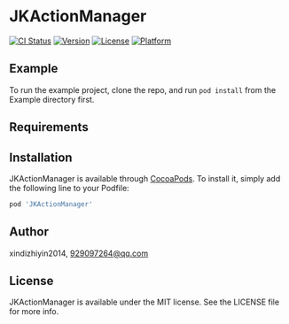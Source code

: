 # JKActionManager

[![CI Status](https://img.shields.io/travis/xindizhiyin2014/JKActionManager.svg?style=flat)](https://travis-ci.org/xindizhiyin2014/JKActionManager)
[![Version](https://img.shields.io/cocoapods/v/JKActionManager.svg?style=flat)](https://cocoapods.org/pods/JKActionManager)
[![License](https://img.shields.io/cocoapods/l/JKActionManager.svg?style=flat)](https://cocoapods.org/pods/JKActionManager)
[![Platform](https://img.shields.io/cocoapods/p/JKActionManager.svg?style=flat)](https://cocoapods.org/pods/JKActionManager)

## Example

To run the example project, clone the repo, and run `pod install` from the Example directory first.

## Requirements

## Installation

JKActionManager is available through [CocoaPods](https://cocoapods.org). To install
it, simply add the following line to your Podfile:

```ruby
pod 'JKActionManager'
```

## Author

xindizhiyin2014, 929097264@qq.com

## License

JKActionManager is available under the MIT license. See the LICENSE file for more info.
